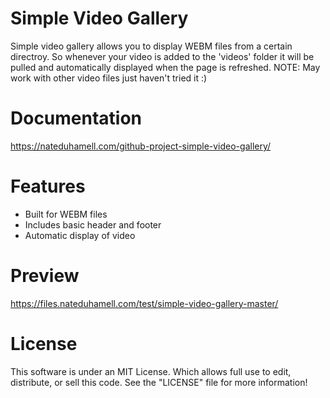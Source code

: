 Simple Video Gallery
====================================
Simple video gallery allows you to display WEBM files from a certain directroy.
So whenever your video is added to the 'videos' folder it will be pulled
and automatically displayed when the page is refreshed. 
NOTE: May work with other video files just haven't tried it :)

Documentation
==============
https://nateduhamell.com/github-project-simple-video-gallery/

Features
===============
* Built for WEBM files
* Includes basic header and footer
* Automatic display of video

Preview
========
https://files.nateduhamell.com/test/simple-video-gallery-master/

License
==========
This software is under an MIT License. Which allows full use to edit, distribute, or sell this code. See the "LICENSE" file for more information!
